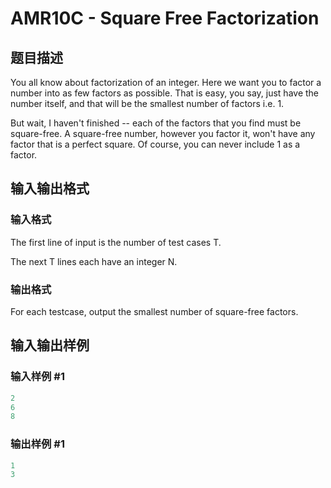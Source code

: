 # AMR10C - Square Free Factorization

## 题目描述

 You all know about factorization of an integer. Here we want you to factor a number into as few factors as possible. That is easy, you say, just have the number itself, and that will be the smallest number of factors i.e. 1.

But wait, I haven't finished -- each of the factors that you find must be square-free. A square-free number, however you factor it, won't have any factor that is a perfect square. Of course, you can never include 1 as a factor.

## 输入输出格式

### 输入格式

 The first line of input is the number of test cases T.

The next T lines each have an integer N.

### 输出格式

For each testcase, output the smallest number of square-free factors.

## 输入输出样例

### 输入样例 #1

```cpp
2
6
8
```


### 输出样例 #1

```cpp
1
3
```


